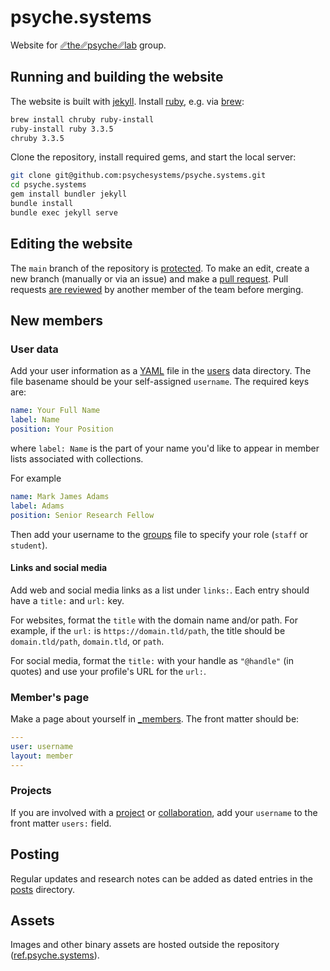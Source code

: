 # psyche.systems

Website for [␥the␥psyche␥lab](https://psyche.systems) group.

## Running and building the website

The website is built with [jekyll](https://jekyllrb.com). Install [ruby](https://www.ruby-lang.org), e.g. via [brew](https://brew.sh):

```sh
brew install chruby ruby-install
ruby-install ruby 3.3.5
chruby 3.3.5
```

Clone the repository, install required gems, and start the local server:
```sh
git clone git@github.com:psychesystems/psyche.systems.git
cd psyche.systems
gem install bundler jekyll
bundle install
bundle exec jekyll serve
```

## Editing the website

The `main` branch of the repository is [protected](https://docs.github.com/en/repositories/configuring-branches-and-merges-in-your-repository/managing-protected-branches/about-protected-branches). To make an edit, create a new branch (manually or via an issue) and make a [pull request](https://docs.github.com/en/pull-requests/collaborating-with-pull-requests/proposing-changes-to-your-work-with-pull-requests/creating-a-pull-request). Pull requests [are reviewed](https://docs.github.com/en/repositories/configuring-branches-and-merges-in-your-repository/managing-protected-branches/about-protected-branches#require-pull-request-reviews-before-merging) by another member of the team before merging.

## New members

### User data

Add your user information as a [YAML](https://yaml.org) file in the [users](_data/users) data directory. The file basename should be your self-assigned `username`. The required keys are:

```yaml
name: Your Full Name
label: Name
position: Your Position
```

where `label: Name` is the part of your name you'd like to appear in member lists associated with collections. 

For example

```yaml
name: Mark James Adams
label: Adams
position: Senior Research Fellow
```

Then add your username to the [groups](_data/groups.yml) file to specify your role (`staff` or  `student`).

#### Links and social media

Add web and social media links as a list under `links:`. Each entry should have a `title:` and `url:` key.

For websites, format the `title` with the domain name and/or path. For example, if the `url:` is `https://domain.tld/path`, the title should be `domain.tld/path`, `domain.tld`, or `path`.

For social media, format the `title:` with your handle as `"@handle"` (in quotes) and use your profile's URL for the `url:`.

### Member's page

Make a page about yourself in [_members](/_members). The front matter should be:

```yaml
---
user: username
layout: member
---
```

### Projects

If you are involved with a [project](/_projects) or [collaboration](/_collabs), add your `username` to the front matter `users:` field.

## Posting

Regular updates and research notes can be added as dated entries in the [posts](/_posts) directory.

## Assets

Images and other binary assets are hosted outside the repository ([ref.psyche.systems](https://ref.psyche.systems)).
